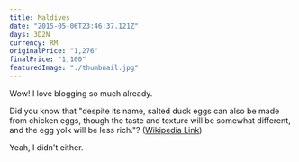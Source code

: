 ```yaml
---
title: Maldives
date: "2015-05-06T23:46:37.121Z"
days: 3D2N
currency: RM
originalPrice: "1,276"
finalPrice: "1,100"
featuredImage: "./thumbnail.jpg"
---
```


Wow! I love blogging so much already.

Did you know that "despite its name, salted duck eggs can also be made from
chicken eggs, though the taste and texture will be somewhat different, and the
egg yolk will be less rich."?
([Wikipedia Link](http://en.wikipedia.org/wiki/Salted_duck_egg))

Yeah, I didn't either.
